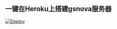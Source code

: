 ## 一键在Heroku上搭建gsnova服务器
[![Deploy](https://www.herokucdn.com/deploy/button.png)](https://heroku.com/deploy)

